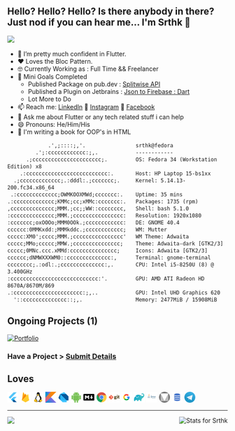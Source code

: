 ## Hello? Hello? Hello? Is there anybody in there? Just nod if you can hear me... I'm Srthk 👋

 ![](https://komarev.com/ghpvc/?username=srthkpthk&style=flat-square&color=blue&label=Welcomes)
 
- 🌱 I’m pretty much confident in Flutter.
- ♥️ Loves the Bloc Pattern.
- 🤓 Currently Working as : Full Time && Freelancer 
- 🎯 Mini Goals Completed 
  - Published Package on pub.dev : [Splitwise API](https://pub.dev/packages/splitwise_api)
  - Published a Plugin on Jetbrains : [Json to Firebase : Dart](https://plugins.jetbrains.com/plugin/14870-json-to-firebase--dart)
  - Lot More to Do 
- 📫 Reach me: [LinkedIn](https://www.linkedin.com/in/srthk-pthk-7a673a170/) 🔺 [Instagram](https://www.instagram.com/mr_insomaniac/) 🔺 [Facebook](https://www.facebook.com/srthkpthk) 
- 💬 Ask me about Flutter or any tech related stuff i can help
- 😄 Pronouns: He/Him/His
- 🤫 I'm writing a book for OOP's in HTML
```
             .',;::::;,'.                srthk@fedora 
         .';:cccccccccccc:;,.            ------------ 
      .;cccccccccccccccccccccc;.         OS: Fedora 34 (Workstation Edition) x8 
    .:cccccccccccccccccccccccccc:.       Host: HP Laptop 15-bs1xx 
  .;ccccccccccccc;.:dddl:.;ccccccc;.     Kernel: 5.14.13-200.fc34.x86_64 
 .:ccccccccccccc;OWMKOOXMWd;ccccccc:.    Uptime: 35 mins 
.:ccccccccccccc;KMMc;cc;xMMc:ccccccc:.   Packages: 1735 (rpm) 
,cccccccccccccc;MMM.;cc;;WW::cccccccc,   Shell: bash 5.1.0 
:cccccccccccccc;MMM.;cccccccccccccccc:   Resolution: 1920x1080 
:ccccccc;oxOOOo;MMM0OOk.;cccccccccccc:   DE: GNOME 40.4 
cccccc:0MMKxdd:;MMMkddc.;cccccccccccc;   WM: Mutter 
ccccc:XM0';cccc;MMM.;cccccccccccccccc'   WM Theme: Adwaita 
ccccc;MMo;ccccc;MMW.;ccccccccccccccc;    Theme: Adwaita-dark [GTK2/3] 
ccccc;0MNc.ccc.xMMd:ccccccccccccccc;     Icons: Adwaita [GTK2/3] 
cccccc;dNMWXXXWM0::cccccccccccccc:,      Terminal: gnome-terminal 
cccccccc;.:odl:.;cccccccccccccc:,.       CPU: Intel i5-8250U (8) @ 3.400GHz 
:cccccccccccccccccccccccccccc:'.         GPU: AMD ATI Radeon HD 8670A/8670M/869 
.:cccccccccccccccccccccc:;,..            GPU: Intel UHD Graphics 620 
  '::cccccccccccccc::;,.                 Memory: 2477MiB / 15908MiB 
```
## Ongoing Projects (1)
[![Portfolio](https://github-readme-stats.vercel.app/api/pin/?username=srthkpthk&repo=portfolio)](https://github.com/srthkpthk/portfolio)


### Have a Project  >  [Submit Details](https://mail.google.com/mail/u/0/?view=cm&fs=1&to=srthk.pthk4@gmail.com&su=Hello%20Srthk%20i%20have%20an%20astonishing%20project%20named%20%20-%3E&cc=sarthakforupwork@gmail.com&tf=1)
## Loves 
<code><img height="25" src="https://raw.githubusercontent.com/github/explore/80688e429a7d4ef2fca1e82350fe8e3517d3494d/topics/flutter/flutter.png"></code>
<code><img height="25" src="https://raw.githubusercontent.com/github/explore/80688e429a7d4ef2fca1e82350fe8e3517d3494d/topics/firebase/firebase.png"></code>
<code><img height="25" src="https://raw.githubusercontent.com/github/explore/80688e429a7d4ef2fca1e82350fe8e3517d3494d/topics/linux/linux.png"></code>
<code><img height="25" src="https://raw.githubusercontent.com/github/explore/80688e429a7d4ef2fca1e82350fe8e3517d3494d/topics/kotlin/kotlin.png"></code>
<code><img height="25" src="https://raw.githubusercontent.com/github/explore/80688e429a7d4ef2fca1e82350fe8e3517d3494d/topics/dart/dart.png"></code>
<code><img height="25" src="https://raw.githubusercontent.com/github/explore/80688e429a7d4ef2fca1e82350fe8e3517d3494d/topics/android/android.png"></code>
<code><img height="25" src="https://raw.githubusercontent.com/github/explore/80688e429a7d4ef2fca1e82350fe8e3517d3494d/topics/markdown/markdown.png"></code>
<code><img height="25" src="https://raw.githubusercontent.com/github/explore/80688e429a7d4ef2fca1e82350fe8e3517d3494d/topics/chrome/chrome.png"></code>
<code><img height="25" src="https://raw.githubusercontent.com/github/explore/80688e429a7d4ef2fca1e82350fe8e3517d3494d/topics/git/git.png"></code>
<code><img height="25" src="https://raw.githubusercontent.com/github/explore/80688e429a7d4ef2fca1e82350fe8e3517d3494d/topics/google/google.png"></code>
<code><img height="25" src="https://raw.githubusercontent.com/github/explore/59009b1589a883459c0ae19044e3e7e3ec0c4e0a/topics/gradle/gradle.png"></code>
<code><img height="25" src="https://raw.githubusercontent.com/github/explore/80688e429a7d4ef2fca1e82350fe8e3517d3494d/topics/java/java.png"></code>
<code><img height="25" src="https://raw.githubusercontent.com/github/explore/80688e429a7d4ef2fca1e82350fe8e3517d3494d/topics/material-design/material-design.png"></code>
<code><img height="25" src="https://raw.githubusercontent.com/github/explore/80688e429a7d4ef2fca1e82350fe8e3517d3494d/topics/sql/sql.png"></code>
<code><img height="25" src="https://raw.githubusercontent.com/github/explore/80688e429a7d4ef2fca1e82350fe8e3517d3494d/topics/telegram/telegram.png"></code>

<hr>
<img align="left" src="https://github-readme-stats.vercel.app/api?username=srthkpthk&title_color=fff&text_color=9f9f9f&bg_color=151515" />
<img align="right" src="https://github-readme-stats.vercel.app/api/top-langs/?username=iampawan&theme=dark" alt="Stats for Srthk"/>
